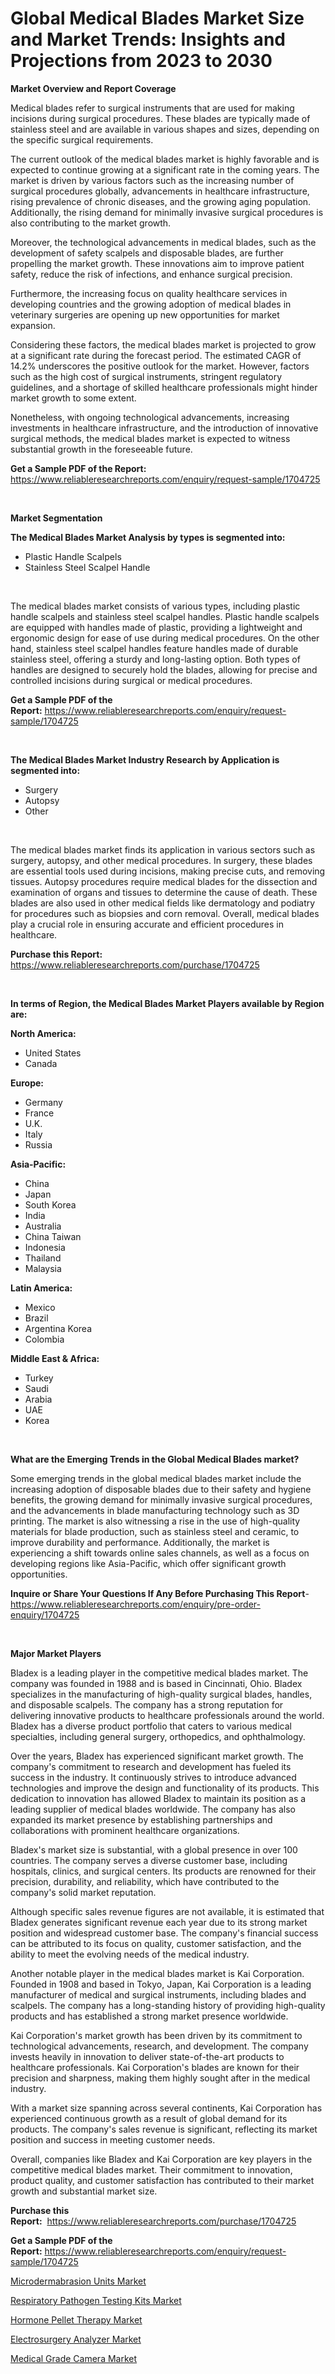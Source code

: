 <p><h1>Global Medical Blades Market Size and Market Trends: Insights and Projections from 2023 to 2030</h1></p><p><strong>Market Overview and Report Coverage</strong></p>
<p><p>Medical blades refer to surgical instruments that are used for making incisions during surgical procedures. These blades are typically made of stainless steel and are available in various shapes and sizes, depending on the specific surgical requirements.</p><p>The current outlook of the medical blades market is highly favorable and is expected to continue growing at a significant rate in the coming years. The market is driven by various factors such as the increasing number of surgical procedures globally, advancements in healthcare infrastructure, rising prevalence of chronic diseases, and the growing aging population. Additionally, the rising demand for minimally invasive surgical procedures is also contributing to the market growth.</p><p>Moreover, the technological advancements in medical blades, such as the development of safety scalpels and disposable blades, are further propelling the market growth. These innovations aim to improve patient safety, reduce the risk of infections, and enhance surgical precision.</p><p>Furthermore, the increasing focus on quality healthcare services in developing countries and the growing adoption of medical blades in veterinary surgeries are opening up new opportunities for market expansion.</p><p>Considering these factors, the medical blades market is projected to grow at a significant rate during the forecast period. The estimated CAGR of 14.2% underscores the positive outlook for the market. However, factors such as the high cost of surgical instruments, stringent regulatory guidelines, and a shortage of skilled healthcare professionals might hinder market growth to some extent.</p><p>Nonetheless, with ongoing technological advancements, increasing investments in healthcare infrastructure, and the introduction of innovative surgical methods, the medical blades market is expected to witness substantial growth in the foreseeable future.</p></p>
<p><strong>Get a Sample PDF of the Report:</strong> <a href="https://www.reliableresearchreports.com/enquiry/request-sample/1704725">https://www.reliableresearchreports.com/enquiry/request-sample/1704725</a></p>
<p>&nbsp;</p>
<p><strong>Market Segmentation</strong></p>
<p><strong>The Medical Blades Market Analysis by types is segmented into:</strong></p>
<p><ul><li>Plastic Handle Scalpels</li><li>Stainless Steel Scalpel Handle</li></ul></p>
<p>&nbsp;</p>
<p><p>The medical blades market consists of various types, including plastic handle scalpels and stainless steel scalpel handles. Plastic handle scalpels are equipped with handles made of plastic, providing a lightweight and ergonomic design for ease of use during medical procedures. On the other hand, stainless steel scalpel handles feature handles made of durable stainless steel, offering a sturdy and long-lasting option. Both types of handles are designed to securely hold the blades, allowing for precise and controlled incisions during surgical or medical procedures.</p></p>
<p><strong>Get a Sample PDF of the Report:</strong>&nbsp;<a href="https://www.reliableresearchreports.com/enquiry/request-sample/1704725">https://www.reliableresearchreports.com/enquiry/request-sample/1704725</a></p>
<p>&nbsp;</p>
<p><strong>The Medical Blades Market Industry Research by Application is segmented into:</strong></p>
<p><ul><li>Surgery</li><li>Autopsy</li><li>Other</li></ul></p>
<p>&nbsp;</p>
<p><p>The medical blades market finds its application in various sectors such as surgery, autopsy, and other medical procedures. In surgery, these blades are essential tools used during incisions, making precise cuts, and removing tissues. Autopsy procedures require medical blades for the dissection and examination of organs and tissues to determine the cause of death. These blades are also used in other medical fields like dermatology and podiatry for procedures such as biopsies and corn removal. Overall, medical blades play a crucial role in ensuring accurate and efficient procedures in healthcare.</p></p>
<p><strong>Purchase this Report:</strong>&nbsp; <a href="https://www.reliableresearchreports.com/purchase/1704725">https://www.reliableresearchreports.com/purchase/1704725</a></p>
<p>&nbsp;</p>
<p><strong>In terms of Region, the Medical Blades Market Players available by Region are:</strong></p>
<p>
    <p> <strong> North America: </strong>
        <ul>
            <li>United States</li>
            <li>Canada</li>
        </ul>
        </p> 
    <p> <strong> Europe: </strong>
        <ul>
            <li>Germany</li>
            <li>France</li>
            <li>U.K.</li>
            <li>Italy</li>
            <li>Russia</li>
        </ul>
        </p> 
    <p> <strong> Asia-Pacific: </strong>
        <ul>
            <li>China</li>
            <li>Japan</li>
            <li>South Korea</li>
            <li>India</li>
            <li>Australia</li>
            <li>China Taiwan</li>
            <li>Indonesia</li>
            <li>Thailand</li>
            <li>Malaysia</li>
        </ul>
        </p> 
    <p> <strong> Latin America: </strong>
        <ul>
            <li>Mexico</li>
            <li>Brazil</li>
            <li>Argentina Korea</li>
            <li>Colombia</li>
        </ul>
        </p> 
    <p> <strong> Middle East & Africa: </strong>
        <ul>
            <li>Turkey</li>
            <li>Saudi</li>
            <li>Arabia</li>
            <li>UAE</li>
            <li>Korea</li>
        </ul>
    </p>
    </p>
<p>&nbsp;</p>
<p><strong>What are the Emerging Trends in the Global Medical Blades market?</strong></p>
<p><p>Some emerging trends in the global medical blades market include the increasing adoption of disposable blades due to their safety and hygiene benefits, the growing demand for minimally invasive surgical procedures, and the advancements in blade manufacturing technology such as 3D printing. The market is also witnessing a rise in the use of high-quality materials for blade production, such as stainless steel and ceramic, to improve durability and performance. Additionally, the market is experiencing a shift towards online sales channels, as well as a focus on developing regions like Asia-Pacific, which offer significant growth opportunities.</p></p>
<p><strong>Inquire or Share Your Questions If Any Before Purchasing This Report</strong>- <a href="https://www.reliableresearchreports.com/enquiry/pre-order-enquiry/1704725">https://www.reliableresearchreports.com/enquiry/pre-order-enquiry/1704725</a></p>
<p>&nbsp;</p>
<p><strong>Major Market Players</strong></p>
<p><p>Bladex is a leading player in the competitive medical blades market. The company was founded in 1988 and is based in Cincinnati, Ohio. Bladex specializes in the manufacturing of high-quality surgical blades, handles, and disposable scalpels. The company has a strong reputation for delivering innovative products to healthcare professionals around the world. Bladex has a diverse product portfolio that caters to various medical specialties, including general surgery, orthopedics, and ophthalmology.</p><p>Over the years, Bladex has experienced significant market growth. The company's commitment to research and development has fueled its success in the industry. It continuously strives to introduce advanced technologies and improve the design and functionality of its products. This dedication to innovation has allowed Bladex to maintain its position as a leading supplier of medical blades worldwide. The company has also expanded its market presence by establishing partnerships and collaborations with prominent healthcare organizations.</p><p>Bladex's market size is substantial, with a global presence in over 100 countries. The company serves a diverse customer base, including hospitals, clinics, and surgical centers. Its products are renowned for their precision, durability, and reliability, which have contributed to the company's solid market reputation.</p><p>Although specific sales revenue figures are not available, it is estimated that Bladex generates significant revenue each year due to its strong market position and widespread customer base. The company's financial success can be attributed to its focus on quality, customer satisfaction, and the ability to meet the evolving needs of the medical industry.</p><p>Another notable player in the medical blades market is Kai Corporation. Founded in 1908 and based in Tokyo, Japan, Kai Corporation is a leading manufacturer of medical and surgical instruments, including blades and scalpels. The company has a long-standing history of providing high-quality products and has established a strong market presence worldwide.</p><p>Kai Corporation's market growth has been driven by its commitment to technological advancements, research, and development. The company invests heavily in innovation to deliver state-of-the-art products to healthcare professionals. Kai Corporation's blades are known for their precision and sharpness, making them highly sought after in the medical industry.</p><p>With a market size spanning across several continents, Kai Corporation has experienced continuous growth as a result of global demand for its products. The company's sales revenue is significant, reflecting its market position and success in meeting customer needs.</p><p>Overall, companies like Bladex and Kai Corporation are key players in the competitive medical blades market. Their commitment to innovation, product quality, and customer satisfaction has contributed to their market growth and substantial market size.</p></p>
<p><strong>Purchase this Report:</strong>&nbsp;&nbsp;<a href="https://www.reliableresearchreports.com/purchase/1704725">https://www.reliableresearchreports.com/purchase/1704725</a></p>
<p></p>
<p><strong>Get a Sample PDF of the Report:</strong>&nbsp;<a href="https://www.reliableresearchreports.com/enquiry/request-sample/1704725">https://www.reliableresearchreports.com/enquiry/request-sample/1704725</a></p>
<p><p><a href="https://medium.com/@kaelapaucek/microdermabrasion-units-nbsp-market-focuses-on-market-share-size-and-projected-forecast-till-2030-bd34279bdef6">Microdermabrasion Units Market</a></p><p><a href="https://www.linkedin.com/pulse/respiratory-pathogen-testing-kits-market-share-amp-new-trends-sb4cf/">Respiratory Pathogen Testing Kits Market</a></p><p><a href="https://medium.com/@enostillman2023/analyzing-hormone-pellet-therapy-market-global-industry-perspective-and-forecast-2023-to-2030-89dac4db1b59">Hormone Pellet Therapy Market</a></p><p><a href="https://www.linkedin.com/pulse/electrosurgery-analyzer-market-challenges-opportunities-jctkf/">Electrosurgery Analyzer Market</a></p><p><a href="https://www.linkedin.com/pulse/medical-grade-camera-market-size-share-global-analysis-report-hauaf/">Medical Grade Camera Market</a></p></p>